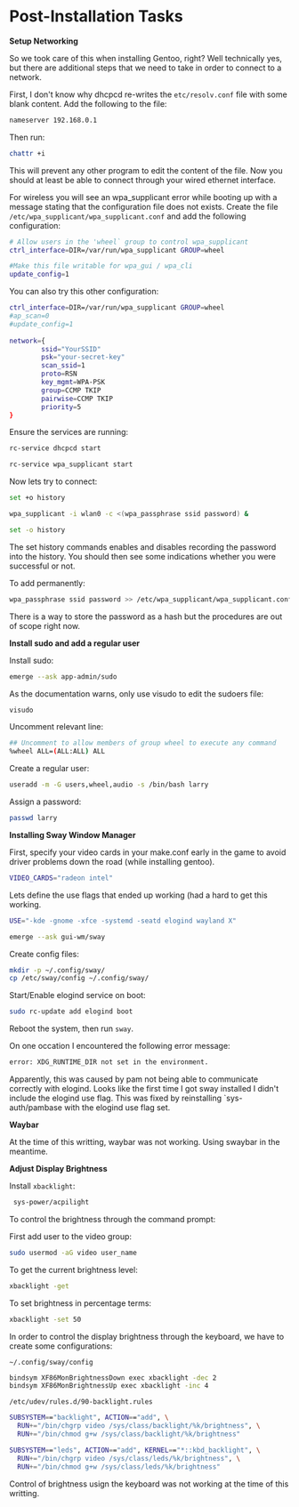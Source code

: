 # Post-Installation Tasks

**Setup Networking**

So we took care of this when installing Gentoo, right?  Well technically yes, but there are additional steps that we need to take in order to connect to a network.

First, I don't know why dhcpcd re-writes the `etc/resolv.conf` file with some blank content.  Add the following to the file:

```bash
nameserver 192.168.0.1
```

Then run:

```bash
chattr +i
```
This will prevent any other program to edit the content of the file. Now you should at least be able to connect through your wired ethernet interface.

For wireless you will see an wpa_supplicant error while booting up with a message stating that the configuration file does not exists. Create the file `/etc/wpa_supplicant/wpa_supplicant.conf` and add the following configuration:

```bash
# Allow users in the 'wheel` group to control wpa_supplicant
ctrl_interface=DIR=/var/run/wpa_supplicant GROUP=wheel

#Make this file writable for wpa_gui / wpa_cli
update_config=1
```

You can also try this other configuration:

```bash
ctrl_interface=DIR=/var/run/wpa_supplicant GROUP=wheel
#ap_scan=0
#update_config=1
 
network={
        ssid="YourSSID"
        psk="your-secret-key"
        scan_ssid=1
        proto=RSN
        key_mgmt=WPA-PSK
        group=CCMP TKIP
        pairwise=CCMP TKIP
        priority=5
}
```
Ensure the services are running:

```bash
rc-service dhcpcd start
```
```bash
rc-service wpa_supplicant start
```

Now lets try to connect:

```bash
set +o history
```
```bash
wpa_supplicant -i wlan0 -c <(wpa_passphrase ssid password) &
```
```bash
set -o history
```
The set history commands enables and disables recording the password into the history.  You should then see some indications whether you were successful or not.

To add permanently:

```bash
wpa_passphrase ssid password >> /etc/wpa_supplicant/wpa_supplicant.conf
```

There is a way to store the password as a hash but the procedures are out of scope right now.

**Install sudo and add a regular user**

Install sudo:

```bash
emerge --ask app-admin/sudo
```

As the documentation warns, only use visudo to edit the sudoers file:

```bash
visudo
```
Uncomment relevant line:

```bash
## Uncomment to allow members of group wheel to execute any command
%wheel ALL=(ALL:ALL) ALL
```

Create a regular user:

```bash
useradd -m -G users,wheel,audio -s /bin/bash larry 
```

Assign a password:

```bash
passwd larry
```

**Installing Sway Window Manager**

First, specify your video cards in your make.conf early in the game to avoid driver problems down the road (while installing gentoo).

```bash
VIDEO_CARDS="radeon intel"
```

Lets define the use flags that ended up working (had a hard to get this working.

```bash
USE="-kde -gnome -xfce -systemd -seatd elogind wayland X"
```
```bash
emerge --ask gui-wm/sway
```

Create config files:

```bash
mkdir -p ~/.config/sway/
cp /etc/sway/config ~/.config/sway/ 
```

Start/Enable elogind service on boot:

```bash
sudo rc-update add elogind boot
```

Reboot the system, then run `sway`.

On one occation I encountered the following error message:

```bash
error: XDG_RUNTIME_DIR not set in the environment.
```

Apparently, this was caused by pam not being able to communicate correctly with elogind.  Looks like the first time I got sway installed I didn't include the elogind use flag.  This was fixed by reinstalling `sys-auth/pambase with the elogind use flag set.

**Waybar**

At the time of this writting, waybar was not working.  Using swaybar in the meantime.


**Adjust Display Brightness**

Install `xbacklight`:

```bash
 sys-power/acpilight
```

To control the brightness through the command prompt:

First add user to the video group:

```bash
sudo usermod -aG video user_name
```

To get the current brightness level:

```bash
xbacklight -get
```

To set brightness in percentage terms:

```bash
xbacklight -set 50
```

In order to control the display brightness through the keyboard,  we have to create some configurations:

`~/.config/sway/config`

```bash
bindsym XF86MonBrightnessDown exec xbacklight -dec 2
bindsym XF86MonBrightnessUp exec xbacklight -inc 4
```

`/etc/udev/rules.d/90-backlight.rules`

```bash
SUBSYSTEM=="backlight", ACTION=="add", \
  RUN+="/bin/chgrp video /sys/class/backlight/%k/brightness", \
  RUN+="/bin/chmod g+w /sys/class/backlight/%k/brightness"

SUBSYSTEM=="leds", ACTION=="add", KERNEL=="*::kbd_backlight", \
  RUN+="/bin/chgrp video /sys/class/leds/%k/brightness", \
  RUN+="/bin/chmod g+w /sys/class/leds/%k/brightness"
```

Control of brightness usign the keyboard was not working at the time of this writting.
